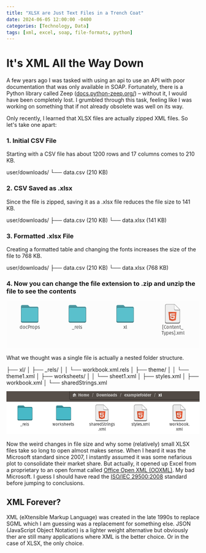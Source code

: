 ```yaml
---
title: "XLSX are Just Text Files in a Trench Coat"
date: 2024-06-05 12:00:00 -0400
categories: [Technology, Data]
tags: [xml, excel, soap, file-formats, python]
---
```


# It's XML All the Way Down

A few years ago I was tasked with using an api to use an API with poor documentation that was only available in SOAP. Fortunately, there is a Python library called Zeep ([docs.python-zeep.org/](https://docs.python-zeep.org/)) – without it, I would have been completely lost. I grumbled through this task, feeling like I was working on something that if not already obsolete was well on its way.

Only recently, I learned that XLSX files are actually zipped XML files. So let's take one apart:

### 1. Initial CSV File
Starting with a CSV file has about 1200 rows and 17 columns comes to 210 KB.

user/downloads/
└── data.csv (210 KB)


### 2. CSV Saved as .xlsx
Since the file is zipped, saving it as a .xlsx file reduces the file size to 141 KB.


user/downloads/
├── data.csv (210 KB)
└── data.xlsx (141 KB)


### 3. Formatted .xlsx File
Creating a formatted table and changing the fonts increases the size of the file to 768 KB.

user/downloads/
├── data.csv (210 KB)
└── data.xlsx (768 KB)



### 4. Now you can change the file extension to .zip and unzip the file to see the contents

![Top of the xml folder](/assets/img/2024-06-05-xml-all-the-things/firstlevel.png)

What we thought was a single file is actually a nested folder structure. 

├── xl/
│   ├── _rels/
│   │   └── workbook.xml.rels
│   ├── theme/
│   │   └── theme1.xml
│   ├── worksheets/
│   │   └── sheet1.xml
│   ├── styles.xml
│   ├── workbook.xml
│   └── sharedStrings.xml 

![nested xml](/assets/img/2024-06-05-xml-all-the-things/xl_level.png)




Now the weird changes in file size and why some (relatively) small XLSX files take so long to open almost makes sense. When I heard it was the Microsoft standard since 2007, I instantly assumed it was some nefarious plot to consolidate their market share. But actually, it opened up Excel from a proprietary to an open format called [Office Open XML (OOXML)](https://en.wikipedia.org/wiki/Office_Open_XML). My bad Microsoft. I guess I should have read the [ISO/IEC 29500:2008](https://www.iso.org/standard/39574.html) standard before jumping to conclusions.

## XML Forever?

XML (eXtensible Markup Language) was created in the late 1990s to replace SGML which I am guessing was a replacement for something else. JSON (JavaScript Object Notation) is a lighter weight alternative but obviously ther are still many applications where XML is the better choice. Or in the case of XLSX, the only choice.
